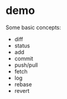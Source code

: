 # demo

Some basic concepts:

- diff
- status
- add
- commit
- push/pull
- fetch
- log
- rebase
- revert


